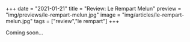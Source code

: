 +++
date = "2021-01-21"
title = "Review: Le Rempart Melun"
preview = "img/previews/le-rempart-melun.jpg"
image = "img/articles/le-rempart-melun.jpg"
tags = ["review","le rempart"]
+++

Coming soon...
<!--more-->
